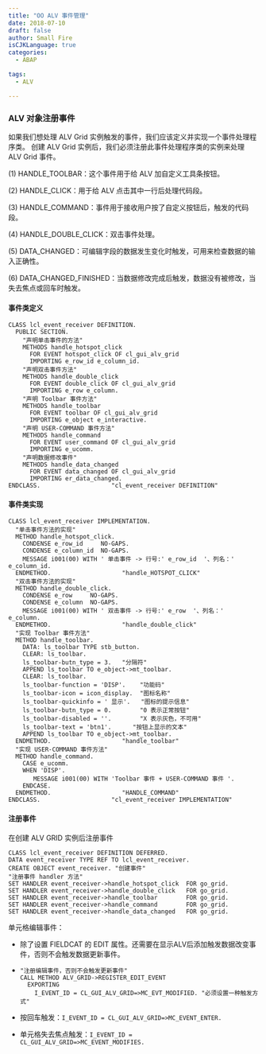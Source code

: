 ```yaml
---
title: "OO ALV 事件管理"
date: 2018-07-10
draft: false
author: Small Fire
isCJKLanguage: true
categories: 
  - ABAP

tags: 
  - ALV

---
```


### ALV 对象注册事件

如果我们想处理 ALV Grid 实例触发的事件，我们应该定义并实现一个事件处理程序类。 创建 ALV Grid 实例后，我们必须注册此事件处理程序类的实例来处理 ALV Grid 事件。

(1) HANDLE_TOOLBAR：这个事件用于给 ALV 加自定义工具条按钮。

(2) HANDLE_CLICK：用于给 ALV 点击其中一行后处理代码段。

(3) HANDLE_COMMAND：事件用于接收用户按了自定义按钮后，触发的代码段。

(4) HANDLE_DOUBLE_CLICK：双击事件处理。

(5) DATA_CHANGED：可编辑字段的数据发生变化时触发，可用来检查数据的输入正确性。

(6) DATA_CHANGED_FINISHED：当数据修改完成后触发，数据没有被修改，当失去焦点或回车时触发。

#### 事件类定义

```ABAP
CLASS lcl_event_receiver DEFINITION.
  PUBLIC SECTION.
    "声明单击事件的方法"
    METHODS handle_hotspot_click
      FOR EVENT hotspot_click OF cl_gui_alv_grid
      IMPORTING e_row_id e_column_id.
    "声明双击事件方法"
    METHODS handle_double_click
      FOR EVENT double_click OF cl_gui_alv_grid
      IMPORTING e_row e_column.
    "声明 Toolbar 事件方法"
    METHODS handle_toolbar
      FOR EVENT toolbar OF cl_gui_alv_grid
      IMPORTING e_object e_interactive.
    "声明 USER-COMMAND 事件方法"
    METHODS handle_command
      FOR EVENT user_command OF cl_gui_alv_grid
      IMPORTING e_ucomm.
    "声明数据修改事件"
    METHODS handle_data_changed 
      FOR EVENT data_changed OF cl_gui_alv_grid
      IMPORTING er_data_changed.
ENDCLASS.                    "cl_event_receiver DEFINITION"
```

#### 事件类实现

```ABAP
CLASS lcl_event_receiver IMPLEMENTATION.
  "单击事件方法的实现"
  METHOD handle_hotspot_click.
    CONDENSE e_row_id     NO-GAPS.
    CONDENSE e_column_id  NO-GAPS.
    MESSAGE i001(00) WITH ' 单击事件 -> 行号:' e_row_id  '、列名：' e_column_id.
  ENDMETHOD.                    "handle_HOTSPOT_CLICK"
  "双击事件方法的实现"
  METHOD handle_double_click.
    CONDENSE e_row     NO-GAPS.
    CONDENSE e_column  NO-GAPS.
    MESSAGE i001(00) WITH ' 双击事件 -> 行号:' e_row  '、列名：' e_column.
  ENDMETHOD.                    "handle_double_click"
  "实现 Toolbar 事件方法"
  METHOD handle_toolbar.
    DATA: ls_toolbar TYPE stb_button.
    CLEAR: ls_toolbar.
    ls_toolbar-butn_type = 3.   "分隔符"
    APPEND ls_toolbar TO e_object->mt_toolbar.
    CLEAR: ls_toolbar.
    ls_toolbar-function = 'DISP'.    "功能码"
    ls_toolbar-icon = icon_display.  "图标名称"
    ls_toolbar-quickinfo = ' 显示'.   "图标的提示信息"
    ls_toolbar-butn_type = 0.        "0 表示正常按钮"
    ls_toolbar-disabled = ''.        "X 表示灰色，不可用"
    ls_toolbar-text = 'btn1'.      "按钮上显示的文本"
    APPEND ls_toolbar TO e_object->mt_toolbar.
  ENDMETHOD.                    "handle_toolbar"
  "实现 USER-COMMAND 事件方法"
  METHOD handle_command.
    CASE e_ucomm.
    WHEN 'DISP'.
       MESSAGE i001(00) WITH 'Toolbar 事件 + USER-COMMAND 事件 '.
    ENDCASE.
  ENDMETHOD.                    "HANDLE_COMMAND"
ENDCLASS.                    "cl_event_receiver IMPLEMENTATION"
```

#### 注册事件

在创建 ALV GRID 实例后注册事件

```ABAP
CLASS lcl_event_receiver DEFINITION DEFERRED.
DATA event_receiver TYPE REF TO lcl_event_receiver.
CREATE OBJECT event_receiver. "创建事件"
"注册事件 handler 方法"
SET HANDLER event_receiver->handle_hotspot_click  FOR go_grid.
SET HANDLER event_receiver->handle_double_click   FOR go_grid.
SET HANDLER event_receiver->handle_toolbar        FOR go_grid.
SET HANDLER event_receiver->handle_command        FOR go_grid.
SET HANDLER event_receiver->handle_data_changed   FOR go_grid.
```

单元格编辑事件：

- 除了设置 FIELDCAT 的 EDIT 属性。还需要在显示ALV后添加触发数据改变事件，否则不会触发数据更新事件。

- ```ABAP
  "注册编辑事件，否则不会触发更新事件"
  CALL METHOD ALV_GRID->REGISTER_EDIT_EVENT
    EXPORTING
      I_EVENT_ID = CL_GUI_ALV_GRID=>MC_EVT_MODIFIED. "必须设置一种触发方式"
  ```


- 按回车触发：`I_EVENT_ID = CL_GUI_ALV_GRID=>MC_EVENT_ENTER.`
- 单元格失去焦点触发：`I_EVENT_ID = CL_GUI_ALV_GRID=>MC_EVENT_MODIFIES.`



